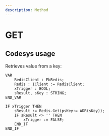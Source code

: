 ```yaml
---
description: Method
---
```


# GET

## Codesys usage

Retrieves value from a key:

```
VAR	
	RedisClient : FbRedis;
	Redis : IClient := RedisClient;
	xTrigger : BOOL;
	sResult, sKey : STRING;
END_VAR
```

```
IF xTrigger THEN	
	sResult := Redis.Get(psKey:= ADR(sKey));
	IF sResult <> '' THEN
		xTrigger := FALSE;
	END_IF
END_IF	 
```
